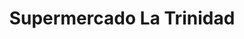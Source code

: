 ---
title: "Supermercado La Trinidad"
url: /puerto-viejo/supermercado-la-trinidad/
shop: supermercado
---